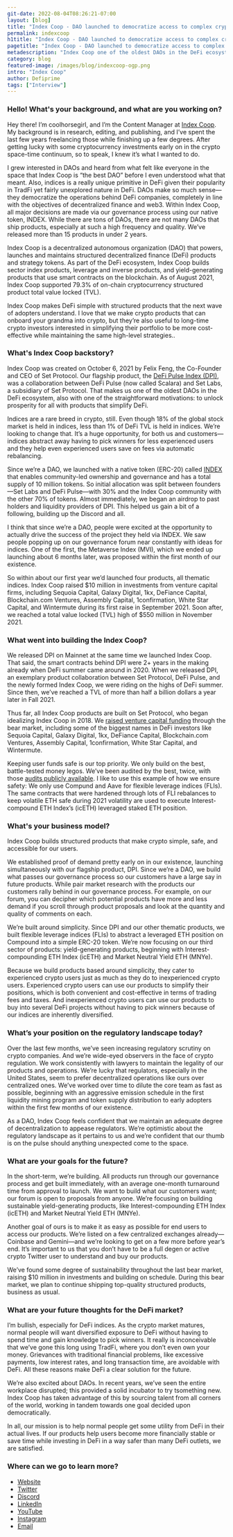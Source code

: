 ```yaml
---
git-date: 2022-08-04T08:26:21-07:00
layout: [blog]
title: "Index Coop - DAO launched to democratize access to complex crypto strategies"
permalink: indexcoop
h1title: "Index Coop - DAO launched to democratize access to complex crypto strategies"
pagetitle: "Index Coop - DAO launched to democratize access to complex crypto strategies"
metadescription: "Index Coop one of the oldest DAOs in the DeFi ecosystem launched to democratize access to complex crypto strategies"
category: blog
featured-image: /images/blog/indexcoop-ogp.png
intro: "Index Coop"
author: Defiprime
tags: ["Interview"]
---
```


### Hello! What's your background, and what are you working on?

Hey there! I’m coolhorsegirl, and I’m the Content Manager at [Index Coop](https://indexcoop.com/). My background is in research, editing, and publishing, and I’ve spent the last few years freelancing those while finishing up a few degrees. After getting lucky with some cryptocurrency investments early on in the crypto space-time continuum, so to speak, I knew it’s what I wanted to do.

I grew interested in DAOs and heard from what felt like everyone in the space that Index Coop is “the best DAO” before I even understood what that meant. Also, indices is a really unique primitive in DeFi given their popularity in TradFi yet fairly unexplored nature in DeFi. DAOs make so much sense—they democratize the operations behind DeFi companies, completely in line with the objectives of decentralized finance and web3. Within Index Coop, all major decisions are made via our governance process using our native token, INDEX. While there are tons of DAOs, there are not many DAOs that ship products, especially at such a high frequency and quality. We’ve released more than 15 products in under 2 years.

Index Coop is a decentralized autonomous organization (DAO) that powers, launches and maintains structured decentralized finance (DeFi) products and strategy tokens. As part of the DeFi ecosystem, Index Coop builds sector index products, leverage and inverse products, and yield-generating products that use smart contracts on the blockchain. As of August 2021, Index Coop supported 79.3% of on-chain cryptocurrency structured product total value locked (TVL).

Index Coop makes DeFi simple with structured products that the next wave of adopters understand. I love that we make crypto products that can onboard your grandma into crypto, but they’re also useful to long-time crypto investors interested in simplifying their portfolio to be more cost-effective while maintaining the same high-level strategies..

### What's Index Coop backstory?

Index Coop was created on October 6, 2021 by Felix Feng, the Co-Founder and CEO of Set Protocol. Our flagship product, the [DeFi Pulse Index (DPI)](https://indexcoop.com/defi-pulse-index-dpi), was a collaboration between DeFi Pulse (now called Scalara) and Set Labs, a subsidiary of Set Protocol. That makes us one of the oldest DAOs in the DeFi ecosystem, also with one of the straightforward motivations: to unlock prosperity for all with products that simplify DeFi.

Indices are a rare breed in crypto, still. Even though 18% of the global stock market is held in indices, less than 1% of DeFi TVL is held in indices. We’re looking to change that. It’s a huge opportunity, for both us and customers—indices abstract away having to pick winners for less experienced users and they help even experienced users save on fees via automatic rebalancing.

Since we’re a DAO, we launched with a native token (ERC-20) called [INDEX](https://dex.guru/token/0x0954906da0bf32d5479e25f46056d22f08464cab-eth) that enables community-led ownership and governance and has a total supply of 10 million tokens. So initial allocation was split between founders—Set Labs and DeFi Pulse—with 30% and the Index Coop community with the other 70% of tokens. Almost immediately, we began an airdrop to past holders and liquidity providers of DPI. This helped us gain a bit of a following, building up the Discord and all.

I think that since we’re a DAO, people were excited at the opportunity to actually drive the success of the project they held via INDEX. We saw people popping up on our governance forum near constantly with ideas for indices. One of the first, the Metaverse Index (MVI), which we ended up launching about 6 months later, was proposed within the first month of our existence.

So within about our first year we’d launched four products, all thematic indices. Index Coop raised $10 million in investments from venture capital firms, including Sequoia Capital, Galaxy Digital, 1kx, DeFiance Capital, Blockchain.com Ventures, Assembly Capital, 1confirmation, White Star Capital, and Wintermute during its first raise in September 2021. Soon after, we reached a total value locked (TVL) high of $550 million in November 2021.

### What went into building the Index Coop?

We released DPI on Mainnet at the same time we launched Index Coop. That said, the smart contracts behind DPI were 2+ years in the making already when DeFi summer came around in 2020. When we released DPI, an exemplary product collaboration between Set Protocol, DeFi Pulse, and the newly formed Index Coop, we were riding on the highs of DeFi summer. Since then, we’ve reached a TVL of more than half a billion dollars a year later in Fall 2021.

Thus far, all Index Coop products are built on Set Protocol, who began idealizing Index Coop in 2018. We [raised venture capital funding](https://rbozman.medium.com/how-set-protocol-raised-2m-from-craft-ventures-scott-belsky-dfj-db5777737337) through the bear market, including some of the biggest names in DeFi investors like Sequoia Capital, Galaxy Digital, 1kx, DeFiance Capital, Blockchain.com Ventures, Assembly Capital, 1confirmation, White Star Capital, and Wintermute.

Keeping user funds safe is our top priority. We only build on the best, battle-tested money legos. We’ve been audited by the best, twice, with those [audits publicly available](https://docs.tokensets.com/protocol/security). I like to use this example of how we ensure safety: We only use Compund and Aave for flexible leverage indices (FLIs). The same contracts that were hardened through lots of FLI rebalances to keep volatile ETH safe during 2021 volatility are used to execute Interest-compound ETH Index’s (icETH) leveraged staked ETH position.

### What's your business model?

Index Coop builds structured products that make crypto simple, safe, and accessible for our users.

We established proof of demand pretty early on in our existence, launching simultaneously with our flagship product, DPI. Since we’re a DAO, we build what passes our governance process so our customers have a large say in future products. While pair market research with the products our customers rally behind in our governance process. For example, on our forum, you can decipher which potential products have more and less demand if you scroll through product proposals and look at the quantity and quality of comments on each.

We’re built around simplicity. Since DPI and our other thematic products, we built flexible leverage indices (FLIs) to abstract a leveraged ETH position on Compound into a simple ERC-20 token. We’re now focusing on our third sector of products: yield-generating products, beginning with Interest-compounding ETH Index (icETH) and Market Neutral Yield ETH (MNYe).

Because we build products based around simplicity, they cater to experienced crypto users just as much as they do to inexperienced crypto users. Experienced crypto users can use our products to simplify their positions, which is both convenient and cost-effective in terms of trading fees and taxes. And inexperienced crypto users can use our products to buy into several DeFi projects without having to pick winners because of our indices are inherently diversified.

### What’s your position on the regulatory landscape today?

Over the last few months, we’ve seen increasing regulatory scrutiny on crypto companies. And we’re wide-eyed observers in the face of crypto regulation. We work consistently with lawyers to maintain the legality of our products and operations. We’re lucky that regulators, especially in the United States, seem to prefer decentralized operations like ours over centralized ones. We’ve worked over time to dilute the core team as fast as possible, beginning with an aggressive emission schedule in the first liquidity mining program and token supply distribution to early adopters within the first few months of our existence.

As a DAO, Index Coop feels confident that we maintain an adequate degree of decentralization to appease regulators. We’re optimistic about the regulatory landscape as it pertains to us and we’re confident that our thumb is on the pulse should anything unexpected come to the space.

### What are your goals for the future?

In the short-term, we’re building. All products run through our governance process and get built immediately, with an average one-month turnaround time from approval to launch. We want to build what our customers want; our forum is open to proposals from anyone. We’re focusing on building sustainable yield-generating products, like Interest-compounding ETH Index (icETH) and Market Neutral Yield ETH (MNYe).

Another goal of ours is to make it as easy as possible for end users to access our products. We’re listed on a few centralized exchanges already—Coinbase and Gemini—and we’re looking to get on a few more before year’s end. It’s important to us that you don’t have to be a full degen or active crypto Twitter user to understand and buy our products.

We’ve found some degree of sustainability throughout the last bear market, raising \$10 million in investments and building on schedule. During this bear market, we plan to continue shipping top-quality structured products, business as usual.

### What are your future thoughts for the DeFi market?

I’m bullish, especially for DeFi indices. As the crypto market matures, normal people will want diversified exposure to DeFi without having to spend time and gain knowledge to pick winners. It really is inconceivable that we’ve gone this long using TradFi, where you don’t even own your money. Grievances with traditional financial problems, like excessive payments, low interest rates, and long transaction time, are avoidable with DeFi. All these reasons make DeFi a clear solution for the future.

We’re also excited about DAOs. In recent years, we’ve seen the entire workplace disrupted; this provided a solid incubator to try tsomething new. Index Coop has taken advantage of this by sourcing talent from all corners of the world, working in tandem towards one goal decided upon democratically.

In all, our mission is to help normal people get some utility from DeFi in their actual lives. If our products help users become more financially stable or save time while investing in DeFi in a way safer than many DeFi outlets, we are satisfied.

### Where can we go to learn more?

- [Website](https://indexcoop.com/)
- [Twitter](https://twitter.com/indexcoop)
- [Discord](https://discord.com/invite/BcqYxdNC3R)
- [LinkedIn](https://www.linkedin.com/company/index-coop/)
- [YouTube](https://www.youtube.com/channel/UCsNqHm_2LKh0E4A0vf25pIw)
- [Instagram](https://www.instagram.com/indexcoop/)
- [Email](mailto:institutions@indexcoop.com)
